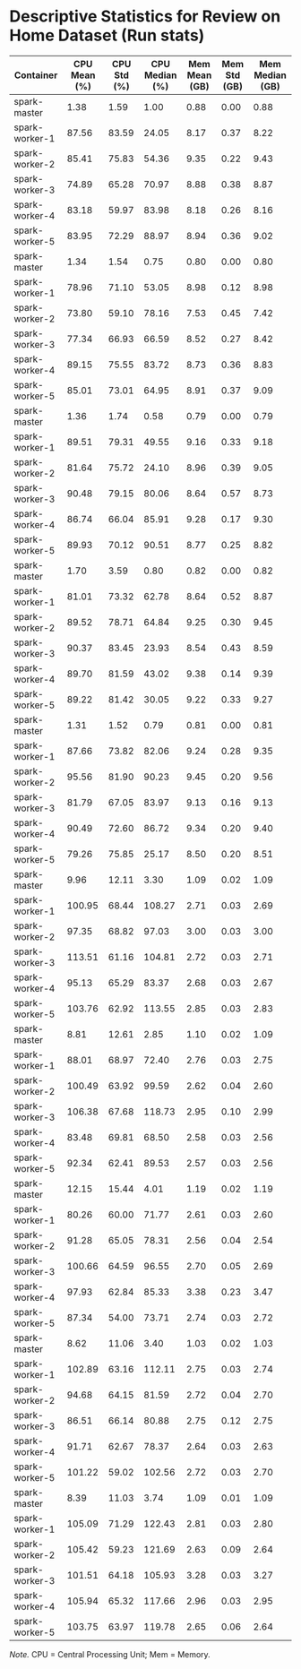 # Descriptive Statistics for Review on Home Dataset (Run stats)


| Container | CPU Mean (%) | CPU Std (%) | CPU Median (%) | Mem Mean (GB) | Mem Std (GB) | Mem Median (GB) |
| --------- | ------------ | ----------- | -------------- | ------------- | ------------ | --------------- |
| spark-master | 1.38 | 1.59 | 1.00 | 0.88 | 0.00 | 0.88 |
| spark-worker-1 | 87.56 | 83.59 | 24.05 | 8.17 | 0.37 | 8.22 |
| spark-worker-2 | 85.41 | 75.83 | 54.36 | 9.35 | 0.22 | 9.43 |
| spark-worker-3 | 74.89 | 65.28 | 70.97 | 8.88 | 0.38 | 8.87 |
| spark-worker-4 | 83.18 | 59.97 | 83.98 | 8.18 | 0.26 | 8.16 |
| spark-worker-5 | 83.95 | 72.29 | 88.97 | 8.94 | 0.36 | 9.02 |
| spark-master | 1.34 | 1.54 | 0.75 | 0.80 | 0.00 | 0.80 |
| spark-worker-1 | 78.96 | 71.10 | 53.05 | 8.98 | 0.12 | 8.98 |
| spark-worker-2 | 73.80 | 59.10 | 78.16 | 7.53 | 0.45 | 7.42 |
| spark-worker-3 | 77.34 | 66.93 | 66.59 | 8.52 | 0.27 | 8.42 |
| spark-worker-4 | 89.15 | 75.55 | 83.72 | 8.73 | 0.36 | 8.83 |
| spark-worker-5 | 85.01 | 73.01 | 64.95 | 8.91 | 0.37 | 9.09 |
| spark-master | 1.36 | 1.74 | 0.58 | 0.79 | 0.00 | 0.79 |
| spark-worker-1 | 89.51 | 79.31 | 49.55 | 9.16 | 0.33 | 9.18 |
| spark-worker-2 | 81.64 | 75.72 | 24.10 | 8.96 | 0.39 | 9.05 |
| spark-worker-3 | 90.48 | 79.15 | 80.06 | 8.64 | 0.57 | 8.73 |
| spark-worker-4 | 86.74 | 66.04 | 85.91 | 9.28 | 0.17 | 9.30 |
| spark-worker-5 | 89.93 | 70.12 | 90.51 | 8.77 | 0.25 | 8.82 |
| spark-master | 1.70 | 3.59 | 0.80 | 0.82 | 0.00 | 0.82 |
| spark-worker-1 | 81.01 | 73.32 | 62.78 | 8.64 | 0.52 | 8.87 |
| spark-worker-2 | 89.52 | 78.71 | 64.84 | 9.25 | 0.30 | 9.45 |
| spark-worker-3 | 90.37 | 83.45 | 23.93 | 8.54 | 0.43 | 8.59 |
| spark-worker-4 | 89.70 | 81.59 | 43.02 | 9.38 | 0.14 | 9.39 |
| spark-worker-5 | 89.22 | 81.42 | 30.05 | 9.22 | 0.33 | 9.27 |
| spark-master | 1.31 | 1.52 | 0.79 | 0.81 | 0.00 | 0.81 |
| spark-worker-1 | 87.66 | 73.82 | 82.06 | 9.24 | 0.28 | 9.35 |
| spark-worker-2 | 95.56 | 81.90 | 90.23 | 9.45 | 0.20 | 9.56 |
| spark-worker-3 | 81.79 | 67.05 | 83.97 | 9.13 | 0.16 | 9.13 |
| spark-worker-4 | 90.49 | 72.60 | 86.72 | 9.34 | 0.20 | 9.40 |
| spark-worker-5 | 79.26 | 75.85 | 25.17 | 8.50 | 0.20 | 8.51 |
| spark-master | 9.96 | 12.11 | 3.30 | 1.09 | 0.02 | 1.09 |
| spark-worker-1 | 100.95 | 68.44 | 108.27 | 2.71 | 0.03 | 2.69 |
| spark-worker-2 | 97.35 | 68.82 | 97.03 | 3.00 | 0.03 | 3.00 |
| spark-worker-3 | 113.51 | 61.16 | 104.81 | 2.72 | 0.03 | 2.71 |
| spark-worker-4 | 95.13 | 65.29 | 83.37 | 2.68 | 0.03 | 2.67 |
| spark-worker-5 | 103.76 | 62.92 | 113.55 | 2.85 | 0.03 | 2.83 |
| spark-master | 8.81 | 12.61 | 2.85 | 1.10 | 0.02 | 1.09 |
| spark-worker-1 | 88.01 | 68.97 | 72.40 | 2.76 | 0.03 | 2.75 |
| spark-worker-2 | 100.49 | 63.92 | 99.59 | 2.62 | 0.04 | 2.60 |
| spark-worker-3 | 106.38 | 67.68 | 118.73 | 2.95 | 0.10 | 2.99 |
| spark-worker-4 | 83.48 | 69.81 | 68.50 | 2.58 | 0.03 | 2.56 |
| spark-worker-5 | 92.34 | 62.41 | 89.53 | 2.57 | 0.03 | 2.56 |
| spark-master | 12.15 | 15.44 | 4.01 | 1.19 | 0.02 | 1.19 |
| spark-worker-1 | 80.26 | 60.00 | 71.77 | 2.61 | 0.03 | 2.60 |
| spark-worker-2 | 91.28 | 65.05 | 78.31 | 2.56 | 0.04 | 2.54 |
| spark-worker-3 | 100.66 | 64.59 | 96.55 | 2.70 | 0.05 | 2.69 |
| spark-worker-4 | 97.93 | 62.84 | 85.33 | 3.38 | 0.23 | 3.47 |
| spark-worker-5 | 87.34 | 54.00 | 73.71 | 2.74 | 0.03 | 2.72 |
| spark-master | 8.62 | 11.06 | 3.40 | 1.03 | 0.02 | 1.03 |
| spark-worker-1 | 102.89 | 63.16 | 112.11 | 2.75 | 0.03 | 2.74 |
| spark-worker-2 | 94.68 | 64.15 | 81.59 | 2.72 | 0.04 | 2.70 |
| spark-worker-3 | 86.51 | 66.14 | 80.88 | 2.75 | 0.12 | 2.75 |
| spark-worker-4 | 91.71 | 62.67 | 78.37 | 2.64 | 0.03 | 2.63 |
| spark-worker-5 | 101.22 | 59.02 | 102.56 | 2.72 | 0.03 | 2.70 |
| spark-master | 8.39 | 11.03 | 3.74 | 1.09 | 0.01 | 1.09 |
| spark-worker-1 | 105.09 | 71.29 | 122.43 | 2.81 | 0.03 | 2.80 |
| spark-worker-2 | 105.42 | 59.23 | 121.69 | 2.63 | 0.09 | 2.64 |
| spark-worker-3 | 101.51 | 64.18 | 105.93 | 3.28 | 0.03 | 3.27 |
| spark-worker-4 | 105.94 | 65.32 | 117.66 | 2.96 | 0.03 | 2.95 |
| spark-worker-5 | 103.75 | 63.97 | 119.78 | 2.65 | 0.06 | 2.64 |


*Note.* CPU = Central Processing Unit; Mem = Memory.